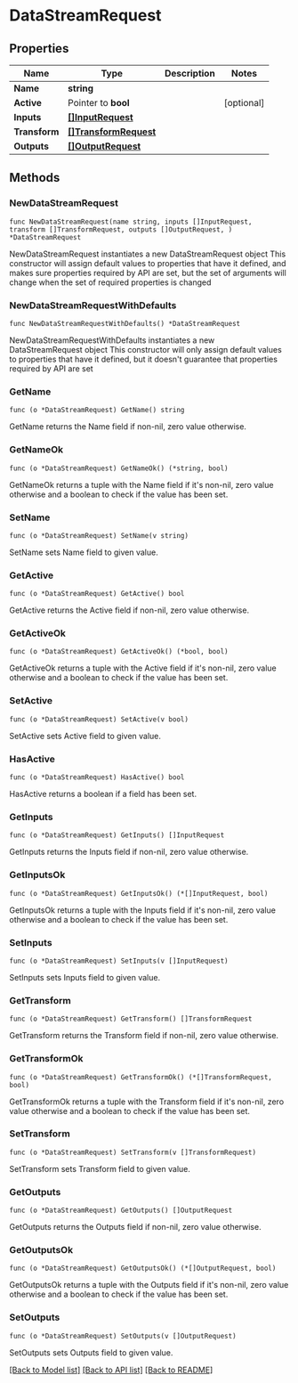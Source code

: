 # DataStreamRequest

## Properties

Name | Type | Description | Notes
------------ | ------------- | ------------- | -------------
**Name** | **string** |  | 
**Active** | Pointer to **bool** |  | [optional] 
**Inputs** | [**[]InputRequest**](InputRequest.md) |  | 
**Transform** | [**[]TransformRequest**](TransformRequest.md) |  | 
**Outputs** | [**[]OutputRequest**](OutputRequest.md) |  | 

## Methods

### NewDataStreamRequest

`func NewDataStreamRequest(name string, inputs []InputRequest, transform []TransformRequest, outputs []OutputRequest, ) *DataStreamRequest`

NewDataStreamRequest instantiates a new DataStreamRequest object
This constructor will assign default values to properties that have it defined,
and makes sure properties required by API are set, but the set of arguments
will change when the set of required properties is changed

### NewDataStreamRequestWithDefaults

`func NewDataStreamRequestWithDefaults() *DataStreamRequest`

NewDataStreamRequestWithDefaults instantiates a new DataStreamRequest object
This constructor will only assign default values to properties that have it defined,
but it doesn't guarantee that properties required by API are set

### GetName

`func (o *DataStreamRequest) GetName() string`

GetName returns the Name field if non-nil, zero value otherwise.

### GetNameOk

`func (o *DataStreamRequest) GetNameOk() (*string, bool)`

GetNameOk returns a tuple with the Name field if it's non-nil, zero value otherwise
and a boolean to check if the value has been set.

### SetName

`func (o *DataStreamRequest) SetName(v string)`

SetName sets Name field to given value.


### GetActive

`func (o *DataStreamRequest) GetActive() bool`

GetActive returns the Active field if non-nil, zero value otherwise.

### GetActiveOk

`func (o *DataStreamRequest) GetActiveOk() (*bool, bool)`

GetActiveOk returns a tuple with the Active field if it's non-nil, zero value otherwise
and a boolean to check if the value has been set.

### SetActive

`func (o *DataStreamRequest) SetActive(v bool)`

SetActive sets Active field to given value.

### HasActive

`func (o *DataStreamRequest) HasActive() bool`

HasActive returns a boolean if a field has been set.

### GetInputs

`func (o *DataStreamRequest) GetInputs() []InputRequest`

GetInputs returns the Inputs field if non-nil, zero value otherwise.

### GetInputsOk

`func (o *DataStreamRequest) GetInputsOk() (*[]InputRequest, bool)`

GetInputsOk returns a tuple with the Inputs field if it's non-nil, zero value otherwise
and a boolean to check if the value has been set.

### SetInputs

`func (o *DataStreamRequest) SetInputs(v []InputRequest)`

SetInputs sets Inputs field to given value.


### GetTransform

`func (o *DataStreamRequest) GetTransform() []TransformRequest`

GetTransform returns the Transform field if non-nil, zero value otherwise.

### GetTransformOk

`func (o *DataStreamRequest) GetTransformOk() (*[]TransformRequest, bool)`

GetTransformOk returns a tuple with the Transform field if it's non-nil, zero value otherwise
and a boolean to check if the value has been set.

### SetTransform

`func (o *DataStreamRequest) SetTransform(v []TransformRequest)`

SetTransform sets Transform field to given value.


### GetOutputs

`func (o *DataStreamRequest) GetOutputs() []OutputRequest`

GetOutputs returns the Outputs field if non-nil, zero value otherwise.

### GetOutputsOk

`func (o *DataStreamRequest) GetOutputsOk() (*[]OutputRequest, bool)`

GetOutputsOk returns a tuple with the Outputs field if it's non-nil, zero value otherwise
and a boolean to check if the value has been set.

### SetOutputs

`func (o *DataStreamRequest) SetOutputs(v []OutputRequest)`

SetOutputs sets Outputs field to given value.



[[Back to Model list]](../README.md#documentation-for-models) [[Back to API list]](../README.md#documentation-for-api-endpoints) [[Back to README]](../README.md)


